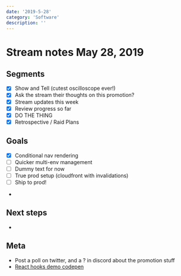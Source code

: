 ```yaml
---
date: '2019-5-28'
category: 'Software'
description: ''
---
```


# Stream notes May 28, 2019

## Segments

- [x] Show and Tell (cutest oscilloscope ever!)
- [x] Ask the stream their thoughts on this promotion?
- [x] Stream updates this week
- [x] Review progress so far
- [x] DO THE THING
- [x] Retrospective / Raid Plans

## Goals

- [x] Conditional nav rendering
- [ ] Quicker multi-env management
- [ ] Dummy text for now
- [ ] True prod setup (cloudfront with invalidations)
- [ ] Ship to prod!
-

## Next steps

-

## Meta

- Post a poll on twitter, and a ? in discord about the promotion stuff
- [React hooks demo codepen](https://codesandbox.io/embed/still-http-pnw0t)
